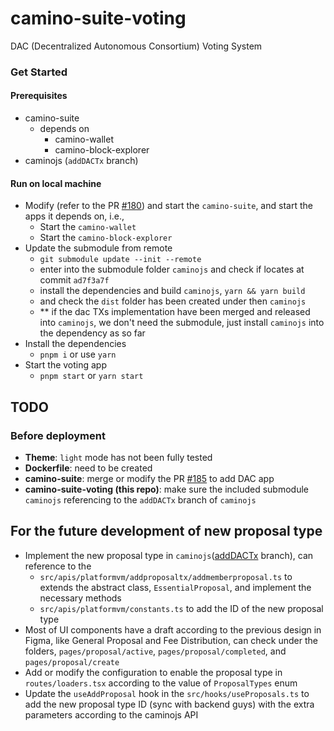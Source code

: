 # camino-suite-voting

DAC (Decentralized Autonomous Consortium) Voting System

### Get Started

#### Prerequisites

- camino-suite
  - depends on
    - camino-wallet
    - camino-block-explorer
- caminojs (`addDACTx` branch)

#### Run on local machine

- Modify (refer to the PR [#180](https://github.com/chain4travel/camino-suite/pull/180)) and start the `camino-suite`, and start the apps it depends on, i.e.,
  - Start the `camino-wallet`
  - Start the `camino-block-explorer`
- Update the submodule from remote
  - `git submodule update --init --remote`
  - enter into the submodule folder `caminojs` and check if locates at commit `ad7f3a7f`
  - install the dependencies and build `caminojs`, `yarn && yarn build`
  - and check the `dist` folder has been created under then `caminojs`
  - \*\* if the dac TXs implementation have been merged and released into `caminojs`, we don't need the submodule, just install `caminojs` into the dependency as so far
- Install the dependencies
  - `pnpm i` or use `yarn`
- Start the voting app
  - `pnpm start` or `yarn start`

## TODO

### Before deployment

- **Theme**: `light` mode has not been fully tested
- **Dockerfile**: need to be created
- **camino-suite**: merge or modify the PR [#185](https://github.com/chain4travel/camino-suite/pull/185) to add DAC app
- **camino-suite-voting (this repo)**: make sure the included submodule `caminojs` referencing to the `addDACTx` branch of `caminojs`

## For the future development of new proposal type

- Implement the new proposal type in `caminojs`([addDACTx](https://github.com/chain4travel/caminojs/tree/addDACTx) branch), can reference to the
  - `src/apis/platformvm/addproposaltx/addmemberproposal.ts` to extends the abstract class, `EssentialProposal`, and implement the necessary methods
  - `src/apis/platformvm/constants.ts` to add the ID of the new proposal type
- Most of UI components have a draft according to the previous design in Figma, like General Proposal and Fee Distribution, can check under the folders, `pages/proposal/active`, `pages/proposal/completed`, and `pages/proposal/create`
- Add or modify the configuration to enable the proposal type in `routes/loaders.tsx` according to the value of `ProposalTypes` enum
- Update the `useAddProposal` hook in the `src/hooks/useProposals.ts` to add the new proposal type ID (sync with backend guys) with the extra parameters according to the caminojs API
